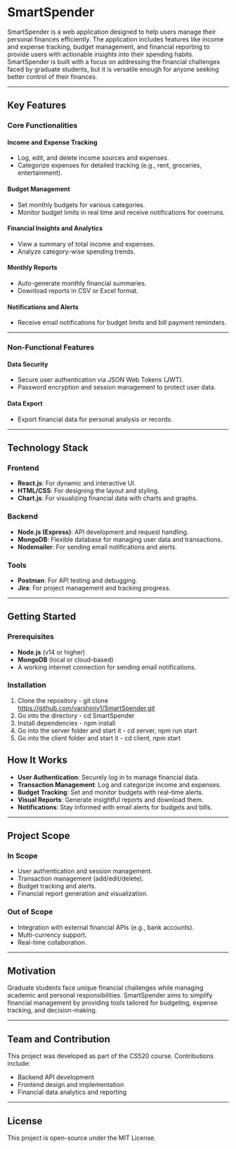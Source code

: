 # SmartSpender

SmartSpender is a web application designed to help users manage their personal finances efficiently. The application includes features like income and expense tracking, budget management, and financial reporting to provide users with actionable insights into their spending habits. SmartSpender is built with a focus on addressing the financial challenges faced by graduate students, but it is versatile enough for anyone seeking better control of their finances.

---

## Key Features

### Core Functionalities

#### Income and Expense Tracking
- Log, edit, and delete income sources and expenses.
- Categorize expenses for detailed tracking (e.g., rent, groceries, entertainment).

#### Budget Management
- Set monthly budgets for various categories.
- Monitor budget limits in real time and receive notifications for overruns.

#### Financial Insights and Analytics
- View a summary of total income and expenses.
- Analyze category-wise spending trends.

#### Monthly Reports
- Auto-generate monthly financial summaries.
- Download reports in CSV or Excel format.

#### Notifications and Alerts
- Receive email notifications for budget limits and bill payment reminders.

---

### Non-Functional Features

#### Data Security
- Secure user authentication via JSON Web Tokens (JWT).
- Password encryption and session management to protect user data.

#### Data Export
- Export financial data for personal analysis or records.

---

## Technology Stack

### Frontend
- **React.js**: For dynamic and interactive UI.
- **HTML/CSS**: For designing the layout and styling.
- **Chart.js**: For visualizing financial data with charts and graphs.

### Backend
- **Node.js (Express)**: API development and request handling.
- **MongoDB**: Flexible database for managing user data and transactions.
- **Nodemailer**: For sending email notifications and alerts.

### Tools
- **Postman**: For API testing and debugging.
- **Jira**: For project management and tracking progress.

---

## Getting Started

### Prerequisites
- **Node.js** (v14 or higher)
- **MongoDB** (local or cloud-based)
- A working internet connection for sending email notifications.

### Installation
1. Clone the repository - git clone https://github.com/varshiniv1/SmartSpender.git
2. Go into the directory - cd SmartSpender
3. Install dependencies - npm install
4. Go into the server folder and start it - cd server, npm run start
5. Go into the client folder and start it - cd client, npm start

## How It Works

- **User Authentication**: Securely log in to manage financial data.
- **Transaction Management**: Log and categorize income and expenses.
- **Budget Tracking**: Set and monitor budgets with real-time alerts.
- **Visual Reports**: Generate insightful reports and download them.
- **Notifications**: Stay informed with email alerts for budgets and bills.

---

## Project Scope

### In Scope
- User authentication and session management.
- Transaction management (add/edit/delete).
- Budget tracking and alerts.
- Financial report generation and visualization.

### Out of Scope
- Integration with external financial APIs (e.g., bank accounts).
- Multi-currency support.
- Real-time collaboration.

---

## Motivation

Graduate students face unique financial challenges while managing academic and personal responsibilities. SmartSpender aims to simplify financial management by providing tools tailored for budgeting, expense tracking, and decision-making.

---

## Team and Contribution

This project was developed as part of the CS520 course. Contributions include:
- Backend API development
- Frontend design and implementation
- Financial data analytics and reporting

---

## License

This project is open-source under the MIT License.
